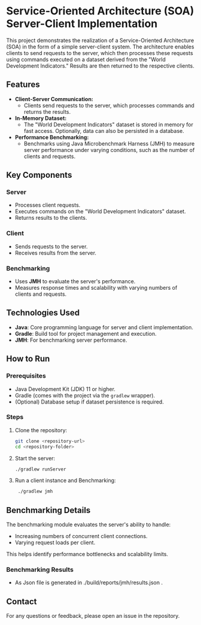 # Service-Oriented Architecture (SOA) Server-Client Implementation

This project demonstrates the realization of a Service-Oriented Architecture (SOA) in the form of a simple server-client
system. The architecture enables clients to send requests to the server, which then processes these requests using
commands executed on a dataset derived from the "World Development Indicators." Results are then returned to the
respective clients.

## Features

- **Client-Server Communication:**
    - Clients send requests to the server, which processes commands and returns the results.
- **In-Memory Dataset:**
    - The "World Development Indicators" dataset is stored in memory for fast access. Optionally, data can also be
      persisted in a database.
- **Performance Benchmarking:**
    - Benchmarks using Java Microbenchmark Harness (JMH) to measure server performance under varying conditions, such as
      the number of clients and requests.

## Key Components

### Server

- Processes client requests.
- Executes commands on the "World Development Indicators" dataset.
- Returns results to the clients.

### Client

- Sends requests to the server.
- Receives results from the server.

### Benchmarking

- Uses **JMH** to evaluate the server's performance.
- Measures response times and scalability with varying numbers of clients and requests.

## Technologies Used

- **Java**: Core programming language for server and client implementation.
- **Gradle**: Build tool for project management and execution.
- **JMH**: For benchmarking server performance.

## How to Run

### Prerequisites

- Java Development Kit (JDK) 11 or higher.
- Gradle (comes with the project via the `gradlew` wrapper).
- (Optional) Database setup if dataset persistence is required.

### Steps

1. Clone the repository:
   ```bash
   git clone <repository-url>
   cd <repository-folder>
   ```

2. Start the server:
   ```bash
   ./gradlew runServer
   ```

3. Run a client instance and Benchmarking:
   ```bash
    ./gradlew jmh    
   ```

## Benchmarking Details

The benchmarking module evaluates the server's ability to handle:

- Increasing numbers of concurrent client connections.
- Varying request loads per client.

This helps identify performance bottlenecks and scalability limits.

### Benchmarking Results

- As Json file is generated in ./build/reports/jmh/results.json .

## Contact

For any questions or feedback, please open an issue in the repository.
